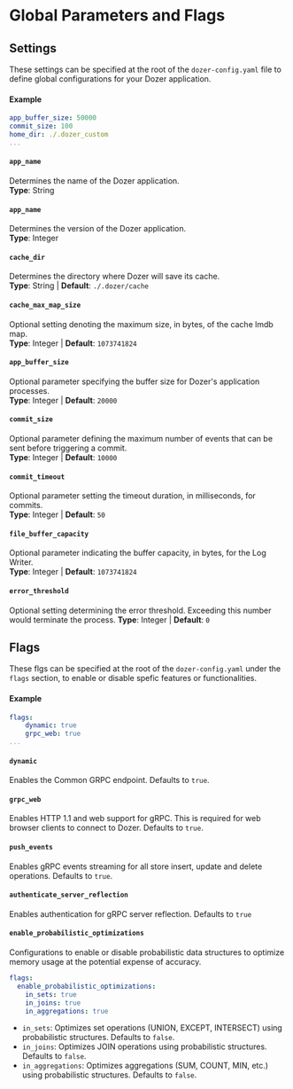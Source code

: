 # Global Parameters and Flags

## Settings
These settings can be specified at the root of the `dozer-config.yaml` file to define global configurations for your Dozer application.

#### Example
```yaml
app_buffer_size: 50000
commit_size: 100
home_dir: ./.dozer_custom
...
```

#### `app_name`
Determines the name of the Dozer application.  
**Type**: String 

#### `app_name`
Determines the version of the Dozer application.  
**Type**: Integer 

#### `cache_dir`
Determines the directory where Dozer will save its cache.  
**Type**: String | **Default**: `./.dozer/cache`  

#### `cache_max_map_size`
Optional setting denoting the maximum size, in bytes, of the cache lmdb map.  
**Type**: Integer | **Default**: `1073741824`  

#### `app_buffer_size`
Optional parameter specifying the buffer size for Dozer's application processes.  
**Type**: Integer | **Default**: `20000`  

#### `commit_size`
Optional parameter defining the maximum number of events that can be sent before triggering a commit.  
**Type**: Integer | **Default**: `10000`  

#### `commit_timeout`
Optional parameter setting the timeout duration, in milliseconds, for commits.  
**Type**: Integer | **Default**: `50`  

#### `file_buffer_capacity`
Optional parameter indicating the buffer capacity, in bytes, for the Log Writer.  
**Type**: Integer | **Default**: `1073741824`  

#### `error_threshold`
Optional setting determining the error threshold. Exceeding this number would terminate the process.
**Type**: Integer | **Default**: `0`  

## Flags
These flgs can be specified at the root of the `dozer-config.yaml` under the `flags` section, to enable or disable spefic features or functionalities.

#### Example
```yaml
flags:
    dynamic: true
    grpc_web: true
...
```

#### `dynamic`
Enables the Common GRPC endpoint. Defaults to `true`.

#### `grpc_web`
Enables HTTP 1.1 and web support for gRPC. This is required for web browser clients to connect to Dozer. Defaults to `true`.

#### `push_events`
Enables gRPC events streaming for all store insert, update and delete operations. Defaults to `true`.

#### `authenticate_server_reflection`
Enables authentication for gRPC server reflection. Defaults to `true`

#### `enable_probabilistic_optimizations`
Configurations to enable or disable probabilistic data structures to optimize memory usage at the potential expense of accuracy.

```yaml
flags:
  enable_probabilistic_optimizations:
    in_sets: true 
    in_joins: true 
    in_aggregations: true
```

- `in_sets`: Optimizes set operations (UNION, EXCEPT, INTERSECT) using probabilistic structures. Defaults to `false`.
- `in_joins`: Optimizes JOIN operations using probabilistic structures. Defaults to `false`.
- `in_aggregations`: Optimizes aggregations (SUM, COUNT, MIN, etc.) using probabilistic structures. Defaults to `false`.



